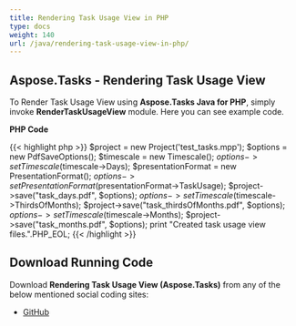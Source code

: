 ```yaml
---
title: Rendering Task Usage View in PHP
type: docs
weight: 140
url: /java/rendering-task-usage-view-in-php/
---
```


## **Aspose.Tasks - Rendering Task Usage View**
To Render Task Usage View using **Aspose.Tasks Java for PHP**, simply invoke **RenderTaskUsageView** module. Here you can see example code.

**PHP Code**

{{< highlight php >}}
$project = new Project('test_tasks.mpp');
$options = new PdfSaveOptions();
$timescale = new Timescale();
$options->setTimescale($timescale->Days);
$presentationFormat = new PresentationFormat();
$options->setPresentationFormat($presentationFormat->TaskUsage);
$project->save("task_days.pdf", $options);
$options->setTimescale($timescale->ThirdsOfMonths);
$project->save("task_thirdsOfMonths.pdf", $options);
$options->setTimescale($timescale->Months);
$project->save("task_months.pdf", $options);
print "Created task usage view files.".PHP_EOL;
{{< /highlight >}}

## **Download Running Code**
Download **Rendering Task Usage View (Aspose.Tasks)** from any of the below mentioned social coding sites:

- [GitHub](https://github.com/aspose-tasks/Aspose.Tasks-for-Java/blob/master/Plugins/Aspose_Tasks_Java_for_PHP/src/aspose/tasks/WorkingWithTasks/RenderTaskUsageView.php)
